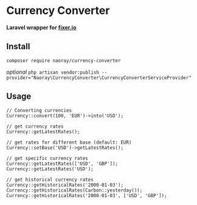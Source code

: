 # Currency Converter
**Laravel wrapper for [fixer.io](https://fixer.io)**

## Install
`composer require naoray/currency-converter`

*optional*
`php artisan vendor:publish --provider="Naoray\CurrencyConverter\CurrencyConverterServiceProvider"`

## Usage

```
// Converting currencies
Currency::convert(100, 'EUR')->into('USD');

// get currency rates
Currency::getLatestRates();

// get rates for different base (default: EUR)
Currency::setBase('USD')->getLatestRates();

// get specific currency rates
Currency::getLatestRates(['USD', 'GBP']);
Currency::getLatestRates('USD');

// get historical currency rates
Currency::getHistoricalRates('2000-01-03');
Currency::getHistoricalRates(Carbon::yesterday());
Currency::getHistoricalRates('2000-01-03', ['USD', 'GBP']);
```
